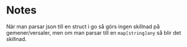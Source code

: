 # Notes

När man parsar json till en struct i go så görs ingen skillnad på
gemener/versaler, men om man parsar till en `map[string]any` så blir det
skillnad.

